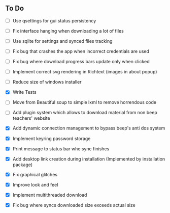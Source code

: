 ## To Do

- [ ] Use qsettings for gui status persistency

- [ ] Fix interface hanging when downloading a lot of files

- [ ] Use sqlite for settings and synced files tracking

- [ ] Fix bug that crashes the app when incorrect credentials are used

- [ ] Fix bug where download progress bars update only when clicked

- [ ] Implement correct svg rendering in Richtext (images in about popup)

- [ ] Reduce size of windows installer

- [X] Write Tests

- [ ] Move from Beautiful soup to simple lxml to remove horrendous code

- [ ] Add plugin system which allows to download material from non beep
      teachers' website

- [X] Add dynamic connection management to bypass beep's anti dos system

- [X] Implement keyring password storage

- [X] Print message to status bar whe sync finishes

- [X] Add desktop link creation during installation (Implemented by installation package)

- [X] Fix graphical glitches

- [X] Improve look and feel

- [X] Implement multithreaded download

- [X] Fix bug where syncs downloaded size exceeds actual size
